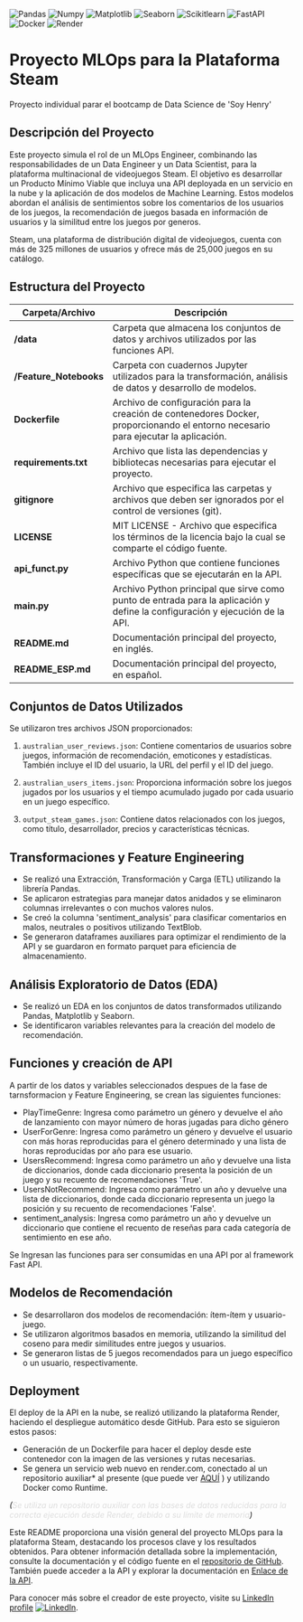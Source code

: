 ![Pandas](https://img.shields.io/badge/-Pandas-333333?style=flat&logo=pandas)
![Numpy](https://img.shields.io/badge/-Numpy-333333?style=flat&logo=numpy)
![Matplotlib](https://img.shields.io/badge/-Matplotlib-333333?style=flat&logo=matplotlib)
![Seaborn](https://img.shields.io/badge/-Seaborn-333333?style=flat&logo=seaborn)
![Scikitlearn](https://img.shields.io/badge/-Scikitlearn-333333?style=flat&logo=scikitlearn)
![FastAPI](https://img.shields.io/badge/-FastAPI-333333?style=flat&logo=fastapi)
![Docker](https://img.shields.io/badge/-Docker-333333?style=flat&logo=docker)
![Render](https://img.shields.io/badge/-Render-333333?style=flat&logo=render)

# Proyecto MLOps para la Plataforma Steam

Proyecto individual parar el bootcamp de Data Science de 'Soy Henry'

## Descripción del Proyecto

Este proyecto simula el rol de un MLOps Engineer, combinando las responsabilidades de un Data Engineer y un Data Scientist, para la plataforma multinacional de videojuegos Steam. El objetivo es desarrollar un Producto Mínimo Viable que incluya una API deployada en un servicio en la nube y la aplicación de dos modelos de Machine Learning. Estos modelos abordan el análisis de sentimientos sobre los comentarios de los usuarios de los juegos, la recomendación de juegos basada en información de usuarios y la similitud entre los juegos por generos.

Steam, una plataforma de distribución digital de videojuegos, cuenta con más de 325 millones de usuarios y ofrece más de 25,000 juegos en su catálogo.

## Estructura del Proyecto

| Carpeta/Archivo                | Descripción                               |
| ------------------------------ | ----------------------------------------- |
| **/data**                      | Carpeta que almacena los conjuntos de datos y archivos utilizados por las funciones API. |
| **/Feature_Notebooks**         | Carpeta con cuadernos Jupyter utilizados para la transformación, análisis de datos y desarrollo de modelos. |
| **Dockerfile**                 | Archivo de configuración para la creación de contenedores Docker, proporcionando el entorno necesario para ejecutar la aplicación. |
| **requirements.txt**           | Archivo que lista las dependencias y bibliotecas necesarias para ejecutar el proyecto. |
| **gitignore**                  | Archivo que especifica las carpetas y archivos que deben ser ignorados por el control de versiones (git). |
| **LICENSE**                    | MIT LICENSE - Archivo que especifica los términos de la licencia bajo la cual se comparte el código fuente. |
| **api_funct.py**               | Archivo Python que contiene funciones específicas que se ejecutarán en la API. |
| **main.py**                    | Archivo Python principal que sirve como punto de entrada para la aplicación y define la configuración y ejecución de la API. |
| **README.md**                  | Documentación principal del proyecto, en inglés. |
| **README_ESP.md**              | Documentación principal del proyecto, en español. |


## Conjuntos de Datos Utilizados

Se utilizaron tres archivos JSON proporcionados:

1. `australian_user_reviews.json`: Contiene comentarios de usuarios sobre juegos, información de recomendación, emoticones y estadísticas. También incluye el ID del usuario, la URL del perfil y el ID del juego.

2. `australian_users_items.json`: Proporciona información sobre los juegos jugados por los usuarios y el tiempo acumulado jugado por cada usuario en un juego específico.

3. `output_steam_games.json`: Contiene datos relacionados con los juegos, como título, desarrollador, precios y características técnicas.

## Transformaciones y Feature Engineering

- Se realizó una Extracción, Transformación y Carga (ETL) utilizando la librería Pandas.
- Se aplicaron estrategias para manejar datos anidados y se eliminaron columnas irrelevantes o con muchos valores nulos.
- Se creó la columna 'sentiment_analysis' para clasificar comentarios en malos, neutrales o positivos utilizando TextBlob.
- Se generaron dataframes auxiliares para optimizar el rendimiento de la API y se guardaron en formato parquet para eficiencia de almacenamiento.

## Análisis Exploratorio de Datos (EDA)

- Se realizó un EDA en los conjuntos de datos transformados utilizando Pandas, Matplotlib y Seaborn.
- Se identificaron variables relevantes para la creación del modelo de recomendación.

## Funciones y creación de API

A partir de los datos y variables seleccionados despues de la fase de tarnsformacion y Feature Engineering, se crean las siguientes funciones:

- PlayTimeGenre: Ingresa como parámetro un género y devuelve el año de lanzamiento con mayor número de horas jugadas para dicho género
- UserForGenre: Ingresa como parámetro un género y devuelve el usuario con más horas reproducidas para el género determinado y una lista de horas reproducidas por año para ese usuario. 
- UsersRecommend: Ingresa como parámetro un año y devuelve una lista de diccionarios, donde cada diccionario presenta la posición de un juego y su recuento de recomendaciones 'True'.
- UsersNotRecommend: Ingresa como parámetro un año y devuelve una lista de diccionarios, donde cada diccionario representa un juego la posición y su recuento de recomendaciones 'False'.
- sentiment_analysis: Ingresa como parámetro un año y devuelve un diccionario que contiene el recuento de reseñas para cada categoría de sentimiento en ese año.

Se Ingresan las funciones para ser consumidas en una API por al framework Fast API.

## Modelos de Recomendación

- Se desarrollaron dos modelos de recomendación: ítem-ítem y usuario-juego.
- Se utilizaron algoritmos basados en memoria, utilizando la similitud del coseno para medir similitudes entre juegos y usuarios.
- Se generaron listas de 5 juegos recomendados para un juego específico o un usuario, respectivamente.

## Deployment
El deploy de la API en la nube, se realizó utilizando la plataforma Render, haciendo el despliegue automático desde GitHub. Para esto se siguieron estos pasos:

- Generación de un Dockerfile para hacer el deploy desde este contenedor con la imagen de las versiones y rutas necesarias. 
- Se genera un servicio web nuevo en render.com, conectado al un repositorio auxiliar* al presente (que puede ver [AQUÍ](https://github.com/leocortes85/STEAM_API) ) y utilizando Docker como Runtime.

*_(<span style="color: #dddddd;">Se utiliza un repositorio auxiliar con las bases de datos reducidas para la correcta ejecución desde Render, debido a su límite de memoria</span>)_*


Este README proporciona una visión general del proyecto MLOps para la plataforma Steam, destacando los procesos clave y los resultados obtenidos. Para obtener información detallada sobre la implementación, consulte la documentación y el código fuente en el [repositorio de GitHub](https://github.com/leocortes85/PI_MLOps_Steam). También puede acceder a la API y explorar la documentación en [Enlace de la API](https://mlops-steam-leo.onrender.com/). 

Para conocer más sobre el creador de este proyecto, visite su  [LinkedIn profile](https://www.linkedin.com/in/leonardo-cort%C3%A9s-zambrano-13522295/) [![LinkedIn](https://img.shields.io/badge/LinkedIn-blue?style=flat-square&logo=linkedin)](https://www.linkedin.com/in/leonardo-cort%C3%A9s-zambrano-13522295/).

